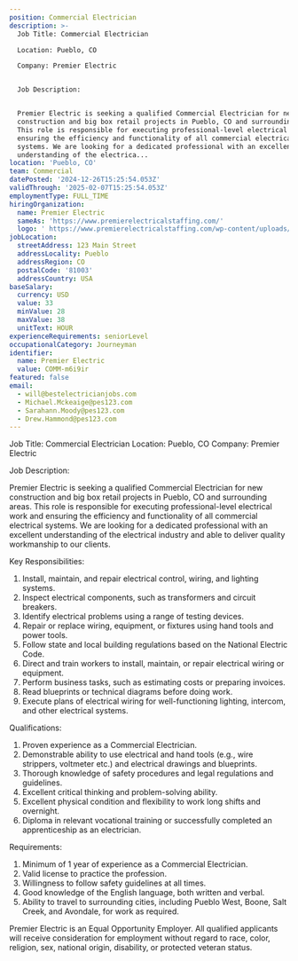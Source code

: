 ```yaml
---
position: Commercial Electrician
description: >-
  Job Title: Commercial Electrician 

  Location: Pueblo, CO

  Company: Premier Electric


  Job Description:


  Premier Electric is seeking a qualified Commercial Electrician for new
  construction and big box retail projects in Pueblo, CO and surrounding areas.
  This role is responsible for executing professional-level electrical work and
  ensuring the efficiency and functionality of all commercial electrical
  systems. We are looking for a dedicated professional with an excellent
  understanding of the electrica...
location: 'Pueblo, CO'
team: Commercial
datePosted: '2024-12-26T15:25:54.053Z'
validThrough: '2025-02-07T15:25:54.053Z'
employmentType: FULL_TIME
hiringOrganization:
  name: Premier Electric
  sameAs: 'https://www.premierelectricalstaffing.com/'
  logo: ' https://www.premierelectricalstaffing.com/wp-content/uploads/2020/05/Premier-Electrical-Staffing-logo.png'
jobLocation:
  streetAddress: 123 Main Street
  addressLocality: Pueblo
  addressRegion: CO
  postalCode: '81003'
  addressCountry: USA
baseSalary:
  currency: USD
  value: 33
  minValue: 28
  maxValue: 38
  unitText: HOUR
experienceRequirements: seniorLevel
occupationalCategory: Journeyman
identifier:
  name: Premier Electric
  value: COMM-m6i9ir
featured: false
email:
  - will@bestelectricianjobs.com
  - Michael.Mckeaige@pes123.com
  - Sarahann.Moody@pes123.com
  - Drew.Hammond@pes123.com
---
```




Job Title: Commercial Electrician 
Location: Pueblo, CO
Company: Premier Electric

Job Description:

Premier Electric is seeking a qualified Commercial Electrician for new construction and big box retail projects in Pueblo, CO and surrounding areas. This role is responsible for executing professional-level electrical work and ensuring the efficiency and functionality of all commercial electrical systems. We are looking for a dedicated professional with an excellent understanding of the electrical industry and able to deliver quality workmanship to our clients.

Key Responsibilities:

1. Install, maintain, and repair electrical control, wiring, and lighting systems.
2. Inspect electrical components, such as transformers and circuit breakers.
3. Identify electrical problems using a range of testing devices.
4. Repair or replace wiring, equipment, or fixtures using hand tools and power tools.
5. Follow state and local building regulations based on the National Electric Code.
6. Direct and train workers to install, maintain, or repair electrical wiring or equipment.
7. Perform business tasks, such as estimating costs or preparing invoices.
8. Read blueprints or technical diagrams before doing work.
9. Execute plans of electrical wiring for well-functioning lighting, intercom, and other electrical systems. 

Qualifications:

1. Proven experience as a Commercial Electrician.
2. Demonstrable ability to use electrical and hand tools (e.g., wire strippers, voltmeter etc.) and electrical drawings and blueprints.
3. Thorough knowledge of safety procedures and legal regulations and guidelines.
4. Excellent critical thinking and problem-solving ability.
5. Excellent physical condition and flexibility to work long shifts and overnight.
6. Diploma in relevant vocational training or successfully completed an apprenticeship as an electrician.

Requirements:

1. Minimum of 1 year of experience as a Commercial Electrician.
2. Valid license to practice the profession.
3. Willingness to follow safety guidelines at all times.
4. Good knowledge of the English language, both written and verbal.
5. Ability to travel to surrounding cities, including Pueblo West, Boone, Salt Creek, and Avondale, for work as required.

Premier Electric is an Equal Opportunity Employer. All qualified applicants will receive consideration for employment without regard to race, color, religion, sex, national origin, disability, or protected veteran status.
